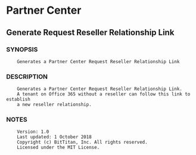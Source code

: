 # Partner Center
## Generate Request Reseller Relationship Link
### SYNOPSIS
```
    Generates a Partner Center Request Reseller Relationship Link
```
### DESCRIPTION
```
    Generates a Partner Center Request Reseller Relationship Link.
    A tenant on Office 365 without a reseller can follow this link to establish
    a new reseller relationship.
```
### NOTES
```
    Version: 1.0
    Last updated: 1 October 2018
    Copyright (c) BitTitan, Inc. All rights reserved.
    Licensed under the MIT License.
```

